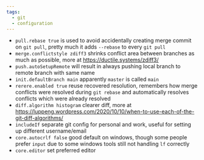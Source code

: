 ```yaml
---
tags:
  - git
  - configuration
---
```


- `pull.rebase true` is used to avoid accidentally creating merge commit on `git pull`, pretty much it adds `--rebase` to every `git pull`
- `merge.conflictstyle zdiff3` shrinks conflict area between branches as much as possible, more at https://ductile.systems/zdiff3/
- `push.autoSetupRemote` will result in always pushing local branch to remote branch with same name
- `init.defaultBranch main` apparently `master` is called `main`
- `rerere.enabled true` reuse recovered resolution, remembers how merge conflicts were resolved during `git rebase` and automatically resolves conflicts which were already resolved
- `diff.algorithm histogram` clearer diff, more at https://luppeng.wordpress.com/2020/10/10/when-to-use-each-of-the-git-diff-algorithms/
- `includeIf` separate git config for personal and work, useful for setting up different username/email
- `core.autocrlf false` good default on windows, though some people prefer `input` due to some windows tools still not handling `lf` correctly
- `core.editor` set preferred editor